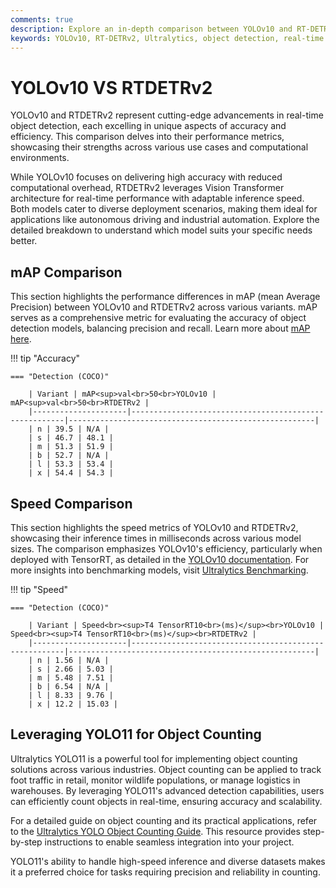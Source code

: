 ```yaml
---
comments: true
description: Explore an in-depth comparison between YOLOv10 and RT-DETRv2, two state-of-the-art models for real-time object detection. Learn how these models stack up in terms of accuracy, speed, and efficiency for applications in computer vision, edge AI, and real-time AI.
keywords: YOLOv10, RT-DETRv2, Ultralytics, object detection, real-time AI, edge AI, computer vision, model comparison, deep learning, accuracy
---
```


# YOLOv10 VS RTDETRv2

YOLOv10 and RTDETRv2 represent cutting-edge advancements in real-time object detection, each excelling in unique aspects of accuracy and efficiency. This comparison delves into their performance metrics, showcasing their strengths across various use cases and computational environments.

While YOLOv10 focuses on delivering high accuracy with reduced computational overhead, RTDETRv2 leverages Vision Transformer architecture for real-time performance with adaptable inference speed. Both models cater to diverse deployment scenarios, making them ideal for applications like autonomous driving and industrial automation. Explore the detailed breakdown to understand which model suits your specific needs better.


## mAP Comparison

This section highlights the performance differences in mAP (mean Average Precision) between YOLOv10 and RTDETRv2 across various variants. mAP serves as a comprehensive metric for evaluating the accuracy of object detection models, balancing precision and recall. Learn more about [mAP here](https://www.ultralytics.com/glossary/mean-average-precision-map).


!!! tip "Accuracy"

	=== "Detection (COCO)"

		| Variant | mAP<sup>val<br>50<br>YOLOv10 | mAP<sup>val<br>50<br>RTDETRv2 |
		|---------------------|-------------------------------------------------------|-------------------------------------------------------|
		| n | 39.5 | N/A |
		| s | 46.7 | 48.1 |
		| m | 51.3 | 51.9 |
		| b | 52.7 | N/A |
		| l | 53.3 | 53.4 |
		| x | 54.4 | 54.3 |
		

## Speed Comparison

This section highlights the speed metrics of YOLOv10 and RTDETRv2, showcasing their inference times in milliseconds across various model sizes. The comparison emphasizes YOLOv10's efficiency, particularly when deployed with TensorRT, as detailed in the [YOLOv10 documentation](https://docs.ultralytics.com/models/yolov10/). For more insights into benchmarking models, visit [Ultralytics Benchmarking](https://docs.ultralytics.com/modes/benchmark/).


!!! tip "Speed"

	=== "Detection (COCO)"

		| Variant | Speed<br><sup>T4 TensorRT10<br>(ms)</sup><br>YOLOv10 | Speed<br><sup>T4 TensorRT10<br>(ms)</sup><br>RTDETRv2 |
		|---------------------|-------------------------------------------------------|-------------------------------------------------------|
		| n | 1.56 | N/A |
		| s | 2.66 | 5.03 |
		| m | 5.48 | 7.51 |
		| b | 6.54 | N/A |
		| l | 8.33 | 9.76 |
		| x | 12.2 | 15.03 |

## Leveraging YOLO11 for Object Counting

Ultralytics YOLO11 is a powerful tool for implementing object counting solutions across various industries. Object counting can be applied to track foot traffic in retail, monitor wildlife populations, or manage logistics in warehouses. By leveraging YOLO11's advanced detection capabilities, users can efficiently count objects in real-time, ensuring accuracy and scalability.

For a detailed guide on object counting and its practical applications, refer to the [Ultralytics YOLO Object Counting Guide](https://docs.ultralytics.com/guides/object-counting/). This resource provides step-by-step instructions to enable seamless integration into your project. 

YOLO11's ability to handle high-speed inference and diverse datasets makes it a preferred choice for tasks requiring precision and reliability in counting.
